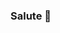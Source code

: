 ### Salute 👋

<!--
**iustiniandev07/iustiniandev07** este un ✨ web-developer ✨ si are experienta de peste 2 ani.

Here are some ideas to get you started:

- 🔭 Acum lucrez la un proiect destul de mare pentru mine.
- 🌱 Acum invat cat mai multe despre acest domeniu/informatica.
- 👯 La momentul actual nu caut sa fac colaborari.
- 🤔 Fac si siteuri la comanda/hostez siteuri.
- 💬 Intreaba-ma despre pachetele de hosting si iti voi raspunde.
- 📫 Cum sa ma contactezi? Discord:1ustiniandev07#0007
- ⚡ Fun fact: Orice e posibil daca iti doresti
-->

